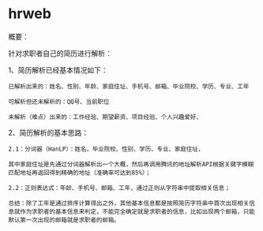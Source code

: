 # hrweb

概要：

针对求职者自己的简历进行解析：

1、简历解析已经基本情况如下：

    已解析出来的：姓名、性别、年龄、家庭住址、手机号、邮箱、毕业院校、学历、专业、工年
  
    可解析但还未解析的：QQ号、当前职位
  
    未解析（难点）出来的：工作经验、期望薪资、项目经验、个人兴趣爱好、
  
2、简历解析的基本思路：

    2.1：分词器（HanLP）：姓名，毕业院校、性别、学历、专业、家庭住址，
  
    其中家庭住址是先通过分词器解析出一个大概，然后再调用腾讯的地址解析API根据关键字模糊匹配地址再返回得到精确的地址（准确率可达到85%）；
       
    2.2：正则表达式：年龄、手机号、邮箱、工年，通过正则从字符串中提取相关信息；
    
    总结：除了工年是通过排序计算得出之外，其他基本信息都是按照简历字符串中首次出现相关信息就作为求职者的基本信息来判定，不能完全确定就是求职者的信息，比如出现两个邮箱，只能默认第一次出现的邮箱就是求职者的邮箱。
